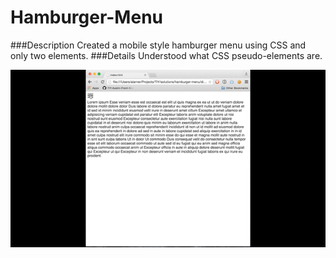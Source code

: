 # Hamburger-Menu
###Description
Created a mobile style hamburger menu using CSS and only two elements.
###Details
Understood what CSS pseudo-elements are.

 ![alt tag](https://github.com/TIY-Austin-Front-End-Engineering/hamburger-menu/raw/master/hard.gif)

